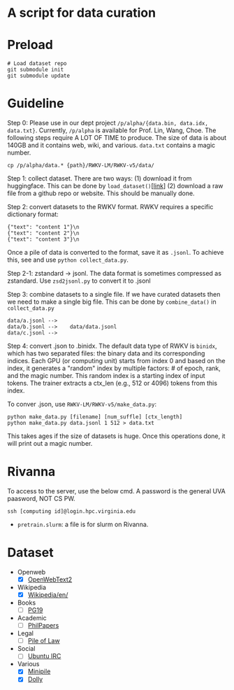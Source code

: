# A script for data curation

# Preload

```
# Load dataset repo
git submodule init
git submodule update
```


# Guideline

Step 0: Please use in our dept project `/p/alpha/{data.bin, data.idx, data.txt}`. 
Currently, `/p/alpha` is available for Prof. Lin, Wang, Choe.
The following steps require A LOT OF TIME to produce. The size of data is about 140GB and it contains web, wiki, and various.
`data.txt` contains a magic number.

```
cp /p/alpha/data.* {path}/RWKV-LM/RWKV-v5/data/
```

Step 1: collect dataset. There are two ways: (1) download it from huggingface.
This can be done by `load_dataset()`[[link](https://huggingface.co/docs/datasets/v2.20.0/loading)]
(2) download a raw file from a github repo or website. This should be manually done.

Step 2: convert datasets to the RWKV format. RWKV requires a specific dictionary format:

```
{"text": "content 1"}\n
{"text": "content 2"}\n
{"text": "content 3"}\n
```

Once a pile of data is converted to the format, save it as `.jsonl`. 
To achieve this, see and use `python collect_data.py`.

Step 2-1: zstandard -> jsonl. The data format is sometimes compressed as zstandard.
Use `zsd2jsonl.py` to convert it to .jsonl

Step 3: combine datasets to a single file. If we have curated datasets then we
need to make a single big file. This can be done by `combine_data()` in `collect_data.py`

```
data/a.jsonl -->
data/b.jsonl -->    data/data.jsonl
data/c.jsonl -->
```

Step 4: convert .json to .binidx. 
The default data type of RWKV is `binidx`, which has two separated files: the binary data and its corresponding indices. 
Each GPU (or computing unit) starts from index 0 and based on the index, it generates a "random" index by multiple factors: # of epoch, rank, and the magic number. This random index is a starting index of input tokens. The trainer extracts a ctx_len (e.g., 512 or 4096) tokens from this index.

To conver .json, use `RWKV-LM/RWKV-v5/make_data.py`:

```
python make_data.py [filename] [num_suffle] [ctx_length]
python make_data.py data.jsonl 1 512 > data.txt
```
This takes ages if the size of datasets is huge. Once this operations done, it will print out a magic number.


# Rivanna

To access to the server, use the below cmd. A password is the general UVA paasword, NOT CS PW.

```
ssh [computing id]@login.hpc.virginia.edu
```


- `pretrain.slurm`: a file is for slurm on Rivanna.


# Dataset

- Openweb
    - [x] [OpenWebText2](https://openwebtext2.readthedocs.io/en/latest/)
- Wikipedia
    - [x] [Wikipedia/en/](https://huggingface.co/datasets/olm/wikipedia)
- Books
    - [ ] [PG19](https://huggingface.co/datasets/deepmind/pg19)
- Academic
    - [ ] [PhilPapers](https://github.com/thoppe/The-Pile-PhilPapers?tab=readme-ov-file)
- Legal
    - [ ] [Pile of Law](https://huggingface.co/datasets/pile-of-law/pile-of-law)
- Social
    - [ ] [Ubuntu IRC](https://github.com/EleutherAI/pile-ubuntu-irc)
- Various
    - [x] [Minipile](https://huggingface.co/datasets/JeanKaddour/minipile)
    - [x] [Dolly](https://huggingface.co/datasets/databricks/databricks-dolly-15k)
